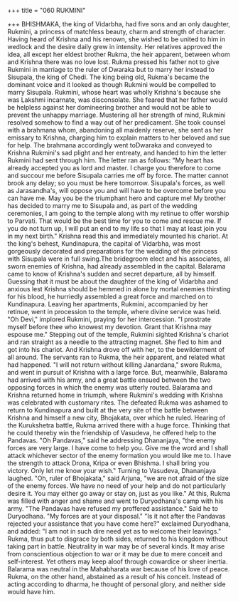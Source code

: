 +++
title = "060 RUKMINI"

+++
BHISHMAKA, the king of Vidarbha, had
five sons and an only daughter, Rukmini,
a princess of matchless beauty, charm and
strength of character.
Having heard of Krishna and his renown,
she wished to be united to him in wedlock
and the desire daily grew in intensity. Her
relatives approved the idea, all except her
eldest brother Rukma, the heir apparent,
between whom and Krishna there was no
love lost.
Rukma pressed his father not to give
Rukmini in marriage to the ruler of
Dwaraka but to marry her instead to
Sisupala, the king of Chedi. The king
being old, Rukma's became the dominant
voice and it looked as though Rukmini
would be compelled to marry Sisupala.
Rukmini, whose heart was wholly
Krishna's because she was Lakshmi
incarnate, was disconsolate. She feared
that her father would be helpless against
her domineering brother and would not be
able to prevent the unhappy marriage.
Mustering all her strength of mind,
Rukmini resolved somehow to find a way
out of her predicament. She took counsel
with a brahmana whom, abandoning all
maidenly reserve, she sent as her emissary
to Krishna, charging him to explain
matters to her beloved and sue for help.
The
brahmana
accordingly
went
toDwaraka and conveyed to Krishna
Rukmini's sad plight and her entreaty, and
handed to him the letter Rukmini had sent
through him. The letter ran as follows:
"My heart has already accepted you as
lord and master. I charge you therefore to
come and succour me before Sisupala
carries me off by force. The matter cannot
brook any delay; so you must be here
tomorrow. Sisupala's forces, as well as
Jarasandha's, will oppose you and will
have to be overcome before you can have
me. May you be the triumphant hero and
capture me! My brother has decided to
marry me to Sisupala and, as part of the
wedding ceremonies, I am going to the
temple along with my retinue to offer
worship to Parvati. That would be the best
time for you to come and rescue me. If
you do not turn up, I will put an end to my
life so that I may at least join you in my
next birth."
Krishna read this and immediately
mounted his chariot. At the king's behest,
Kundinapura, the capital of Vidarbha, was
most
gorgeously
decorated
and
preparations for the wedding of the
princess with Sisupala were in full swing.The bridegroom elect and his associates,
all sworn enemies of Krishna, had already
assembled in the capital. Balarama came
to know of Krishna's sudden and secret
departure, all by himself.
Guessing that it must be about the
daughter of the king of Vidarbha and
anxious lest Krishna should be hemmed in
alone by mortal enemies thirsting for his
blood, he hurriedly assembled a great
force and marched on to Kundinapura.
Leaving
her
apartments,
Rukmini,
accompanied by her retinue, went in
procession to the temple, where divine
service was held.
"Oh Devi," implored Rukmini, praying for
her intercession. "I prostrate myself before
thee who knowest my devotion. Grant that
Krishna may espouse me."
Stepping out of the temple, Rukmini
sighted Krishna's chariot and ran straight
as a needle to the attracting magnet. She
fled to him and got into his chariot. And
Krishna drove off with her, to the
bewilderment of all around.
The servants ran to Rukma, the heir
apparent, and related what had happened.
"I will not return without killing
Janardana," swore Rukma, and went in
pursuit of Krishna with a large force.
But, meanwhile, Balarama had arrived
with his army, and a great battle ensued
between the two opposing forces in which
the enemy was utterly routed. Balarama
and Krishna returned home in triumph,
where Rukmini's wedding with Krishna
was celebrated with customary rites.
The defeated Rukma was ashamed to
return to Kundinapura and built at the
very site of the battle between Krishna
and himself a new city, Bhojakata, over
which he ruled.
Hearing of the Kurukshetra battle, Rukma
arrived there with a huge force. Thinking
that he could thereby win the friendship of
Vasudeva, he offered help to the
Pandavas.
"Oh Pandavas," said he addressing
Dhananjaya, "the enemy forces are very
large. I have come to help you. Give me
the word and I shall attack whichever
sector of the enemy formation you would
like me to. I have the strength to attack
Drona, Kripa or even Bhishma. I shall
bring you victory. Only let me know your
wish."
Turning
to
Vasudeva,
Dhananjaya
laughed.
"Oh, ruler of Bhojakata," said Arjuna, "we
are not afraid of the size of the enemy
forces. We have no need of your help and
do not particularly desire it. You may
either go away or stay on, just as you
like."
At this, Rukma was filled with anger and
shame and went to Duryodhana's camp
with his army. "The Pandavas have
refused my proffered assistance." Said he
to Duryodhana. "My forces are at your
disposal."
"Is it not after the Pandavas rejected your
assistance that you have come here?"
exclaimed Duryodhana, and added: "I am
not in such dire need yet as to welcome
their leavings."
Rukma, thus put to disgrace by both sides,
returned to his kingdom without taking
part in battle. Neutrality in war may be of
several kinds.
It may arise from conscientious objection
to war or it may be due to mere conceit
and self-interest. Yet others may keep
aloof through cowardice or sheer inertia.
Balarama was neutral in the Mahabharata
war because of his love of peace. Rukma,
on the other hand, abstained as a result of
his conceit.
Instead of acting according to dharma, he
thought of personal glory, and neither side
would have him.
